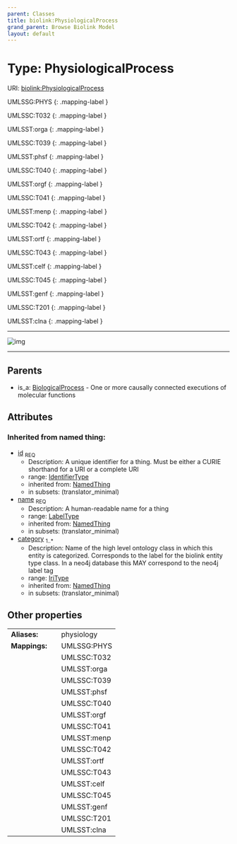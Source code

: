 ```yaml
---
parent: Classes
title: biolink:PhysiologicalProcess
grand_parent: Browse Biolink Model
layout: default
---
```


# Type: PhysiologicalProcess




URI: [biolink:PhysiologicalProcess](https://w3id.org/biolink/vocab/PhysiologicalProcess)

UMLSSG:PHYS
{: .mapping-label }

UMLSSC:T032
{: .mapping-label }

UMLSST:orga
{: .mapping-label }

UMLSSC:T039
{: .mapping-label }

UMLSST:phsf
{: .mapping-label }

UMLSSC:T040
{: .mapping-label }

UMLSST:orgf
{: .mapping-label }

UMLSSC:T041
{: .mapping-label }

UMLSST:menp
{: .mapping-label }

UMLSSC:T042
{: .mapping-label }

UMLSST:ortf
{: .mapping-label }

UMLSSC:T043
{: .mapping-label }

UMLSST:celf
{: .mapping-label }

UMLSSC:T045
{: .mapping-label }

UMLSST:genf
{: .mapping-label }

UMLSSC:T201
{: .mapping-label }

UMLSST:clna
{: .mapping-label }


---

![img](http://yuml.me/diagram/nofunky;dir:TB/class/\[BiologicalProcess]^-\[PhysiologicalProcess&#124;id(i):identifier_type;name(i):label_type;category(i):iri_type%20%2B])

---


## Parents

 *  is_a: [BiologicalProcess](BiologicalProcess.md) - One or more causally connected executions of molecular functions

## Attributes


### Inherited from named thing:

 * [id](id.md)  <sub>REQ</sub>
    * Description: A unique identifier for a thing. Must be either a CURIE shorthand for a URI or a complete URI
    * range: [IdentifierType](types/IdentifierType.md)
    * inherited from: [NamedThing](NamedThing.md)
    * in subsets: (translator_minimal)
 * [name](name.md)  <sub>REQ</sub>
    * Description: A human-readable name for a thing
    * range: [LabelType](types/LabelType.md)
    * inherited from: [NamedThing](NamedThing.md)
    * in subsets: (translator_minimal)
 * [category](category.md)  <sub>1..*</sub>
    * Description: Name of the high level ontology class in which this entity is categorized. Corresponds to the label for the biolink entity type class. In a neo4j database this MAY correspond to the neo4j label tag
    * range: [IriType](types/IriType.md)
    * inherited from: [NamedThing](NamedThing.md)
    * in subsets: (translator_minimal)

## Other properties

|  |  |  |
| --- | --- | --- |
| **Aliases:** | | physiology |
| **Mappings:** | | UMLSSG:PHYS |
|  | | UMLSSC:T032 |
|  | | UMLSST:orga |
|  | | UMLSSC:T039 |
|  | | UMLSST:phsf |
|  | | UMLSSC:T040 |
|  | | UMLSST:orgf |
|  | | UMLSSC:T041 |
|  | | UMLSST:menp |
|  | | UMLSSC:T042 |
|  | | UMLSST:ortf |
|  | | UMLSSC:T043 |
|  | | UMLSST:celf |
|  | | UMLSSC:T045 |
|  | | UMLSST:genf |
|  | | UMLSSC:T201 |
|  | | UMLSST:clna |

